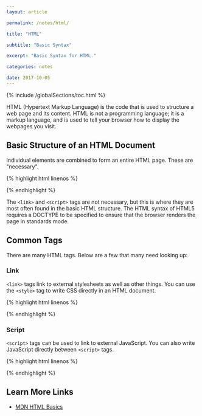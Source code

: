 ```yaml
---
layout: article

permalink: /notes/html/

title: "HTML"

subtitle: "Basic Syntax"

excerpt: "Basic Syntax for HTML."

categories: notes

date: 2017-10-05
---
```


{% include /globalSections/toc.html %}

HTML (Hypertext Markup Language) is the code that is used to structure a web page and its content. HTML is not a programming language; it is a markup language, and is used to tell your browser how to display the webpages you visit.

## Basic Structure of an HTML Document

Individual elements are combined to form an entire HTML page. These are "necessary".

{% highlight html linenos %}
<!DOCTYPE html>
<html>
  <head>
    <meta charset="utf-8">
    <title>Basic HTML Structure</title>
    <link rel="stylesheet" type="text/css" href="/assets/main.css">
  </head>
  <body>
    <script type="text/javascript" src="/assets/main.js"></script>
  </body>
</html>
{% endhighlight %}

The `<link>` and `<script>` tags are not necessary, but this is where they are most often found in the basic HTML structure. The HTML syntax of HTML5 requires a DOCTYPE to be specified to ensure that the browser renders the page in standards mode.

## Common Tags

There are many HTML tags. Below are a few that many need looking up:

### Link

`<link>` tags link to external stylesheets as well as other things. You can use the `<style>` tag to write CSS directly in an HTML document.

{% highlight html linenos %}
<link rel="stylesheet" type="text/css" href="/assets/main.css">
{% endhighlight %}

### Script

`<script>` tags can be used to link to external JavaScript. You can also write JavaScript directly between `<script>` tags.

{% highlight html linenos %}
<script type="text/javascript" src="/assets/main.js"></script>
{% endhighlight %}

## Learn More Links

<ul>
  <li><a href="https://developer.mozilla.org/en-US/docs/Learn/Getting_started_with_the_web/HTML_basics">MDN HTML Basics</a></li>
</ul>